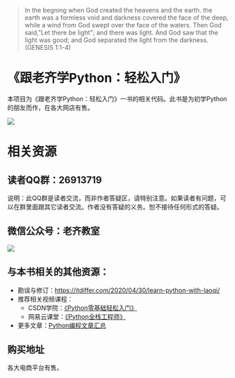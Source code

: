 >In the begning when God created the heavens and the earth. the earth was a formless void and darkness covered the face of the deep, while a wind from God swept over the face of the waters. Then God said,"Let there be light"; and there was light. And God saw that the light was good; and God separated the light from the darkness. (GENESIS 1:1-4)

# 《跟老齐学Python：轻松入门》

本项目为《跟老齐学Python：轻松入门》一书的相关代码。此书是为初学Python的朋友而作，在各大网店有售。

![](./python-book1.png)

# 相关资源

## 读者QQ群：26913719

说明：此QQ群是读者交流，而非作者答疑区，请特别注意。如果读者有问题，可以在群里面跟其它读者交流。作者没有答疑的义务。恕不接待任何形式的答疑。

## 微信公众号：老齐教室

![](https://public-tuchuang.oss-cn-hangzhou.aliyuncs.com/officialaccounts_20200311104512.png)

## 与本书相关的其他资源：

- 勘误与修订：https://itdiffer.com/2020/04/30/learn-python-with-laoqi/
- 推荐相关视频课程：
  - CSDN学院：[《Python零基础轻松入门》](https://edu.csdn.net/course/detail/26676)
  - 网易云课堂：[《Python全栈工程师》](https://mooc.study.163.com/smartSpec/detail/1202847601.htm)
- 更多文章：[Python编程文章汇总](https://mp.weixin.qq.com/s/zkfCSuyMndWXkUashl3peg)

## 购买地址

各大电商平台有售。